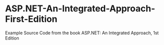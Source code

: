 # ASP.NET-An-Integrated-Approach-First-Edition

Example Source Code from the book ASP.NET: An Integrated Approach, 1st Edition
